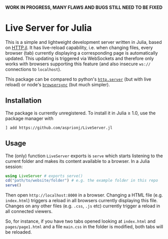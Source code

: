 **WORK IN PROGRESS, MANY FLAWS AND BUGS STILL NEED TO BE FIXED**

# Live Server for Julia

This is a simple and lightweight development server written in Julia, based on [HTTP.jl](https://github.com/JuliaWeb/HTTP.jl).
It has live-reload capability, i.e. when changing files, every browser (tab) currently displaying a corresponding page is automatically updated.
This updating is triggered via WebSockets and therefore only works with browsers supporting this feature (and also insecure `ws://` connections to `localhost`).

This package can be compared to python's [`http.server`](https://docs.python.org/3/library/http.server.html) (but with live reload) or node's [`browsersync`](https://www.browsersync.io/) (but much simpler).

## Installation

The package is currently unregistered.
To install it in Julia ≥ 1.0, use the package manager with

```julia-repl
] add https://github.com/asprionj/LiveServer.jl
```

## Usage

The (only) function `LiveServer` exports is `serve` which starts listening to the current folder and makes its content available to a browser.
In a Julia session:

```julia
using LiveServer # exports serve()
cd("path/to/website/folder") # e.g. the example folder in this repo
serve()
```
Then open `http://localhost:8000` in a browser.
Changing a HTML file (e.g. `index.html`) triggers a reload in all browsers currently displaying this file.
Changes on any other files (e.g. `.css`, `.js` etc) currently trigger a reload in all connected viewers.

So, for instance, if you have two tabs opened looking at `index.html` and `pages/page1.html` and
a file `main.css` in the folder is modified, both tabs will be reloaded.
